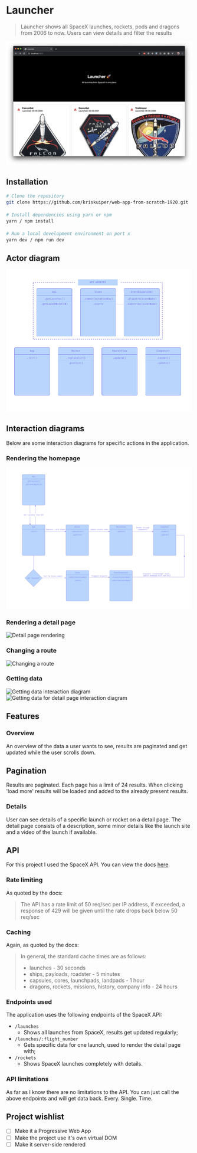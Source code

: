 # Launcher

> Launcher shows all SpaceX launches, rockets, pods and dragons from 2006 to now. Users can view details and filter the results

![Launcher home page](assets/launcher-home-page.png)

## Installation
```bash
# Clone the repository
git clone https://github.com/kriskuiper/web-app-from-scratch-1920.git

# Install dependencies using yarn or npm
yarn / npm install

# Run a local development environment on port x
yarn dev / npm run dev
```

## Actor diagram
![Launcher actor diagram](assets/actor-diagram.png)

## Interaction diagrams
Below are some interaction diagrams for specific actions in the application.

### Rendering the homepage
![Homepage rendering interaction diagram](assets/interaction-diagram.png)

### Rendering a detail page
![Detail page rendering]()

### Changing a route
![Changing a route]()

### Getting data
![Getting data interaction diagram]()
![Getting data for detail page interaction diagram]()

## Features
### Overview
An overview of the data a user wants to see, results are paginated and get updated while the user scrolls down.

## Pagination
Results are paginated. Each page has a limit of 24 results. When clicking 'load more' results will be loaded and added to the already present results.

### Details
User can see details of a specific launch or rocket on a detail page. The detail page consists of a description, some minor details like the launch site and a video of the launch if available.

## API
For this project I used the SpaceX API. You can view the docs [here](https://docs.spacexdata.com/?version=latest).

### Rate limiting
As quoted by the docs:
> The API has a rate limit of 50 req/sec per IP address, if exceeded, a response of 429 will be given until the rate drops back below 50 req/sec

### Caching
Again, as quoted by the docs:
> In general, the standard cache times are as follows:
> - launches - 30 seconds
> - ships, payloads, roadster - 5 minutes
> - capsules, cores, launchpads, landpads - 1 hour
> - dragons, rockets, missions, history, company info - 24 hours

### Endpoints used
The application uses the following endpoints of the SpaceX API:

- `/launches`
	- Shows all launches from SpaceX, results get updated regularly;
- `/launches/:flight_number`
	- Gets specific data for one launch, used to render the detail page with;
- `/rockets`
	- Shows SpaceX launches completely with details.

### API limitations
As far as I know there are no limitations to the API. You can just call the above endpoints and will get data back. Every. Single. Time.

## Project wishlist
- [ ] Make it a Progressive Web App
- [ ] Make the project use it's own virtual DOM
- [ ] Make it server-side rendered
